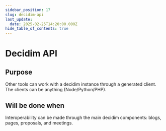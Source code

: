 ```yaml
---
sidebar_position: 17
slug: decidim-api
last_update:
  date: 2025-02-25T14:20:00.000Z
hide_table_of_contents: true
---
```


#  Decidim API

## Purpose


Other tools can work with a decidim instance through a generated client. The clients can be anything (Node/Python/PHP). 


## Will be done when


Interoperability can be made through the main decidim components: blogs, pages, proposals, and meetings.


